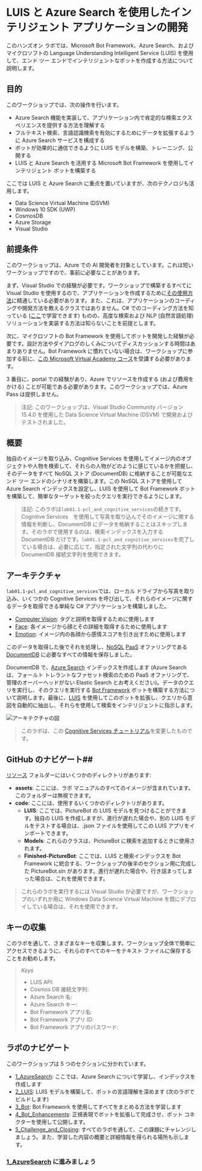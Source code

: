 ﻿# LUIS と Azure Search を使用したインテリジェント アプリケーションの開発

このハンズオン ラボでは、Microsoft Bot Framework、Azure Search、およびマイクロソフトの Language Understanding Intelligent Service (LUIS) を使用して、エンド ツー エンドでインテリジェントなボットを作成する方法について説明します。


## 目的
このワークショップでは、次の操作を行います。
- Azure Search 機能を実装して、アプリケーション内で肯定的な検索エクスペリエンスを提供する方法を理解する
- フルテキスト検索、言語認識検索を有効にするためにデータを拡張するように Azure Search サービスを構成する
- ボットが効果的に通信できるように LUIS モデルを構築、トレーニング、公開する
- LUIS と Azure Search を活用する Microsoft Bot Framework を使用してインテリジェント ボットを構築する


ここでは LUIS と Azure Search に重点を置いていますが、次のテクノロジも活用します。

- Data Science Virtual Machine (DSVM)
- Windows 10 SDK (UWP)
- CosmosDB
- Azure Storage
- Visual Studio


## 前提条件

このワークショップは、Azure での AI 開発者を対象としています。これは短いワークショップですので、事前に必要なことがあります。

まず、Visual Studio での経験が必要です。ワークショップで構築するすべてに Visual Studio を使用するので、アプリケーションを作成するために[その使用方法](https://docs.microsoft.com/ja-jp/visualstudio/ide/visual-studio-ide)に精通している必要があります。また、これは、アプリケーションのコーディングや開発方法を教えるクラスではありません。C# でのコーディング方法を知っている ([ここ](https://mva.microsoft.com/ja-jp/training-courses/c-fundamentals-for-absolute-beginners-16169?l=Lvld4EQIC_2706218949)で学習できます) ものの、高度な検索および NLP (自然言語処理) ソリューションを実装する方法は知らないことを前提とします。

次に、マイクロソフトの Bot Framework を使用してボットを開発した経験が必要です。設計方法やダイアログのしくみについてディスカッションする時間はあまりありません。Bot Framework に慣れていない場合は、ワークショップに参加する前に、[この Microsoft Virtual Academy コース](https://mva.microsoft.com/ja-jp/training-courses/creating-bots-in-the-microsoft-bot-framework-using-c-17590#!)を受講する必要があります。

3 番目に、portal での経験があり、Azure でリソースを作成する (および費用をかける) ことが可能である必要があります。このワークショップでは、Azure Pass は提供しません。

>注記: このワークショップは、Visual Studio Community バージョン 15.4.0 を使用した Data Science Virtual Machine (DSVM) で開発およびテストされました。

## 概要

独自のイメージを取り込み、Cognitive Services を使用してイメージ内のオブジェクトや人物を検索して、それらの人物がどのように感じているかを把握し、そのデータをすべて NoSQL ストア (DocumentDB) に格納することが可能なエンド ツー エンドのシナリオを構築します。この NoSQL ストアを使用して Azure Search インデックスを設定し、LUIS を使用して Bot Framework ボットを構築して、簡単なターゲットを絞ったクエリを実行できるようにします。

> 注記: このラボは`lab01.1-pcl_and_cognitive_services`の続きです。Cognitive Services　を使用して写真を取り込んでそのイメージに関する情報を判断し、DocumentDB にデータを格納することはスキップします。そのラボで使用するのは、検索インデックスを入力する DocumentDB だけです。`lab01.1-pcl_and_cognitive_services`を完了している場合は、必要に応じて、指定された文字列の代わりに DocumentDB 接続文字列を使用できます。

## アーキテクチャ

`lab01.1-pcl_and_cognitive_services`では、ローカル ドライブから写真を取り込み、いくつかの Cognitive Services を呼び出して、それらのイメージに関するデータを取得できる単純な C# アプリケーションを構築しました。

- [Computer Vision](https://www.microsoft.com/cognitive-services/ja-jp/computer-vision-api): タグと説明を取得するために使用します
- [Face](https://www.microsoft.com/cognitive-services/ja-jp/face-api): 各イメージから顔とその詳細を取得するために使用します
- [Emotion](https://www.microsoft.com/cognitive-services/ja-jp/emotion-api): イメージ内の各顔から感情スコアを引き出すために使用します

このデータを取得した後でそれを処理し、[NoSQL](https://en.wikipedia.org/wiki/NoSQL) [PaaS](https://azure.microsoft.com/ja-jp/overview/what-is-paas/) オファリングである [DocumentDB](https://azure.microsoft.com/ja-jp/services/documentdb/) に必要なすべての情報を保存しました。

DocumentDB で、[Azure Search](https://azure.microsoft.com/ja-jp/services/search/) インデックスを作成します (Azure Search は、フォールト トレラントなファセット検索のための PaaS オファリングで、管理のオーバーヘッドがない Elastic Search とお考えください)。データのクエリを実行し、そのクエリを実行する [Bot Framework](https://dev.botframework.com/) ボットを構築する方法について説明します。最後に、[LUIS](https://www.microsoft.com/cognitive-services/ja-jp/language-understanding-intelligent-service-luis) を使用してこのボットを拡張し、クエリから意図を自動的に抽出し、それらを使用して検索をインテリジェントに指示します。

![アーキテクチャの図](./resources/assets/AI_Immersion_Arch.png)

> このラボは、この [Cognitive Services チュートリアル](https://github.com/noodlefrenzy/CognitiveServicesTutorial)を変更したものです。

## GitHub のナビゲート##

[リソース](./resources) フォルダーにはいくつかのディレクトリがあります:

- **assets**: ここには、ラボ マニュアルのすべてのイメージが含まれています。このフォルダーは無視できます。
- **code**: ここには、使用するいくつかのディレクトリがあります。
	- **LUIS**: ここでは、PictureBot の LUIS モデルを見つけることができます。独自の LUIS を作成しますが、進行が遅れた場合や、別の LUIS モデルをテストする場合は、.json ファイルを使用してこの LUIS アプリをインポートできます。
	- **Models**: これらのクラスは、PictureBot に検索を追加するときに使用されます。
	- **Finished-PictureBot**: ここでは、LUIS と検索インデックスを Bot Framework に統合する、ワークショップの後半のセクション用に完成した PictureBot.sln があります。進行が遅れた場合や、行き詰まってしまった場合は、これを使用できます。

> これらのラボを実行するには Visual Studio が必要ですが、ワークショップのいずれか用に Windows Data Science Virtual Machine を既にデプロイしている場合は、それを使用できます。

## キーの収集

このラボを通して、さまざまなキーを収集します。ワークショップ全体で簡単にアクセスできるように、それらのすべてのキーをテキスト ファイルに保存することをお勧めします。

>_Keys_
>- LUIS API:
>- Cosmos DB 接続文字列:
>- Azure Search 名:
>- Azure Search キー:
>- Bot Framework アプリ名:
>- Bot Framework アプリ ID:
>- Bot Framework アプリのパスワード:


## ラボのナビゲート

このワークショップは 5 つのセクションに分かれています。
- [1_AzureSearch](./1_AzureSearch.md): ここでは、Azure Search について学習し、インデックスを作成します
- [2_LUIS](./2_LUIS.md): LUIS モデルを構築して、ボットの言語理解を深めます (次のラボでビルドします)
- [3_Bot](./3_Bot.md): Bot Framework を使用してすべてをまとめる方法を学習します
- [4_Bot_Enhancements](./4_Bot_Enhancements.md): 正規表現でボットを拡張して完成させ、ボット コネクターを使用して公開します。
- [5_Challenge_and_Closing](./4_Challenge_and_Closing.md): すべてのラボを通して、この課題にチャレンジしましょう。また、学習した内容の概要と詳細情報を得られる場所も示します。



### [1_AzureSearch](./1_AzureSearch.md) に進みましょう


